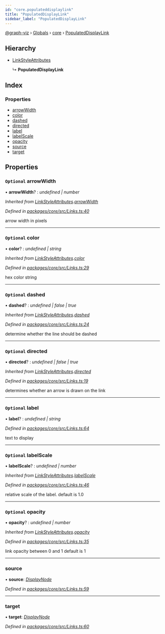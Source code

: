 ```yaml
---
id: "core.populateddisplaylink"
title: "PopulatedDisplayLink"
sidebar_label: "PopulatedDisplayLink"
---
```


[@graph-viz](../index.md) › [Globals](../globals.md) › [core](../modules/core.md) › [PopulatedDisplayLink](core.populateddisplaylink.md)

## Hierarchy

* [LinkStyleAttributes](core.linkstyleattributes.md)

  ↳ **PopulatedDisplayLink**

## Index

### Properties

* [arrowWidth](core.populateddisplaylink.md#optional-arrowwidth)
* [color](core.populateddisplaylink.md#optional-color)
* [dashed](core.populateddisplaylink.md#optional-dashed)
* [directed](core.populateddisplaylink.md#optional-directed)
* [label](core.populateddisplaylink.md#optional-label)
* [labelScale](core.populateddisplaylink.md#optional-labelscale)
* [opacity](core.populateddisplaylink.md#optional-opacity)
* [source](core.populateddisplaylink.md#source)
* [target](core.populateddisplaylink.md#target)

## Properties

### `Optional` arrowWidth

• **arrowWidth**? : *undefined | number*

*Inherited from [LinkStyleAttributes](core.linkstyleattributes.md).[arrowWidth](core.linkstyleattributes.md#optional-arrowwidth)*

*Defined in [packages/core/src/Links.ts:40](https://github.com/uplevel-technology/graph-viz/blob/a1a88b4/packages/core/src/Links.ts#L40)*

arrow width in pixels

___

### `Optional` color

• **color**? : *undefined | string*

*Inherited from [LinkStyleAttributes](core.linkstyleattributes.md).[color](core.linkstyleattributes.md#optional-color)*

*Defined in [packages/core/src/Links.ts:29](https://github.com/uplevel-technology/graph-viz/blob/a1a88b4/packages/core/src/Links.ts#L29)*

hex color string

___

### `Optional` dashed

• **dashed**? : *undefined | false | true*

*Inherited from [LinkStyleAttributes](core.linkstyleattributes.md).[dashed](core.linkstyleattributes.md#optional-dashed)*

*Defined in [packages/core/src/Links.ts:24](https://github.com/uplevel-technology/graph-viz/blob/a1a88b4/packages/core/src/Links.ts#L24)*

determine whether the line should be dashed

___

### `Optional` directed

• **directed**? : *undefined | false | true*

*Inherited from [LinkStyleAttributes](core.linkstyleattributes.md).[directed](core.linkstyleattributes.md#optional-directed)*

*Defined in [packages/core/src/Links.ts:19](https://github.com/uplevel-technology/graph-viz/blob/a1a88b4/packages/core/src/Links.ts#L19)*

determines whether an arrow is drawn on the link

___

### `Optional` label

• **label**? : *undefined | string*

*Defined in [packages/core/src/Links.ts:64](https://github.com/uplevel-technology/graph-viz/blob/a1a88b4/packages/core/src/Links.ts#L64)*

text to display

___

### `Optional` labelScale

• **labelScale**? : *undefined | number*

*Inherited from [LinkStyleAttributes](core.linkstyleattributes.md).[labelScale](core.linkstyleattributes.md#optional-labelscale)*

*Defined in [packages/core/src/Links.ts:46](https://github.com/uplevel-technology/graph-viz/blob/a1a88b4/packages/core/src/Links.ts#L46)*

relative scale of the label.
default is 1.0

___

### `Optional` opacity

• **opacity**? : *undefined | number*

*Inherited from [LinkStyleAttributes](core.linkstyleattributes.md).[opacity](core.linkstyleattributes.md#optional-opacity)*

*Defined in [packages/core/src/Links.ts:35](https://github.com/uplevel-technology/graph-viz/blob/a1a88b4/packages/core/src/Links.ts#L35)*

link opacity between 0 and 1
default is 1

___

###  source

• **source**: *[DisplayNode](core.displaynode.md)*

*Defined in [packages/core/src/Links.ts:59](https://github.com/uplevel-technology/graph-viz/blob/a1a88b4/packages/core/src/Links.ts#L59)*

___

###  target

• **target**: *[DisplayNode](core.displaynode.md)*

*Defined in [packages/core/src/Links.ts:60](https://github.com/uplevel-technology/graph-viz/blob/a1a88b4/packages/core/src/Links.ts#L60)*
